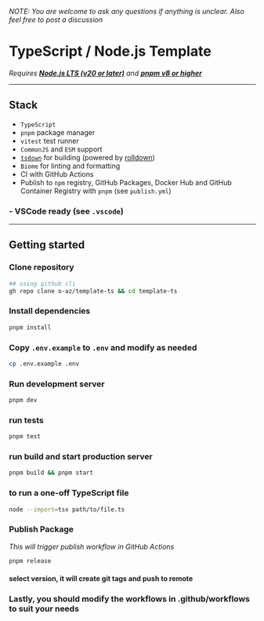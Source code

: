_NOTE: You are welcome to ask any questions if anything is unclear. Also feel free to post a discussion_

# TypeScript / Node.js Template

_Requires __[Node.js LTS (v20 or later)](https://nodejs.org/en/blog/release/v20.8.1)__ and
**[pnpm __v8__ or higher](https://pnpm.io/installation)**_

---

## **Stack**

- `TypeScript`
- `pnpm` package manager
- `vitest` test runner
- `CommonJS` and `ESM` support
- [`tsdown`](https://github.com/rolldown/tsdown) for building (powered by [rolldown](https://github.com/rolldown/rolldown))
- `Biome` for linting and formatting
- CI with GitHub Actions
- Publish to `npm` registry, GitHub Packages, Docker Hub and GitHub Container Registry with `pnpm` (see `publish.yml`)

### - VSCode ready (see `.vscode`)

---

## Getting started

### Clone repository

```sh
## using github cli
gh repo clone o-az/template-ts && cd template-ts
```

### Install dependencies

```sh
pnpm install
```

### Copy `.env.example` to `.env` and modify as needed

```sh
cp .env.example .env
```

### Run development server

```sh
pnpm dev
```

### run tests

```sh
pnpm test
```

### run build and start production server

```sh
pnpm build && pnpm start
```

### to run a one-off TypeScript file

```sh
node --import=tsx path/to/file.ts
```

### Publish Package

_This will trigger publish workflow in GitHub Actions_

```sh
pnpm release
```

#### select version, it will create git tags and push to remote

### Lastly, you should modify the workflows in .github/workflows to suit your needs
